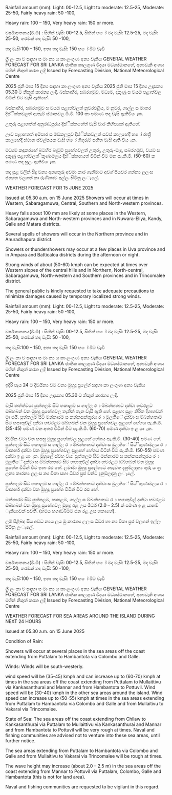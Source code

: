 Rainfall amount (mm): Light: 00-12.5, Light to moderate: 12.5-25, Moderate: 25-50, Fairly heavy rain: 50 -100,

Heavy rain: 100 – 150, Very heavy rain: 150 or more.

වර්ෂාපතනය(මි.මී) : සිහින් වැසි: 00-12.5, සිහින් හ ෝ මද වැසි: 12.5-25, මද වැසි: 25-50, තරමක් තද වැසි: 50 -100,

තද වැසි:100 – 150, ඉතා තද වැසි: 150 හ ෝ ඊට වැඩි

ශ්‍රී ලං කා ව සඳහා ස මා න්‍ය ය කා ලංගුණ අන්‍ය වැකිය GENERAL WEATHER FORECAST FOR SRI LANKA ජාතික කාලගුණ විදයා මධ්‍යස්ථානහේ, අනාවැකි අංශය මගින් නිකුත් කරන ලදි Issued by Forecasting Division, National Meteorological Centre

2025 ජුනි මාස 15 දින්‍ය සඳහා කා ලංගුණ අන්‍ය වැකිය 2025 ජුනි මාස 15 දින්‍ය උදෑසන්‍ය 05.30 ට නිකුත් කාරන්‍ය ලංදි. බස්නාහිර, සබරගමුව, මධ්‍යම, දකුණු ස වයඹ පළාත්වල විටින් විට වැසි ඇතිහේ.

බස්නාහිර, සබරගමුව ස වයඹ පළාත්වලත් නුවරඑළිය, ම නුවර, ගාල්ල ස මාතර දිස්ික්කවලත් ඇතැම් ස්ථානවල මි.මී. 100 කා පමාණ තද වැසි ඇතිවිය ැක.

උතුරු පළාහත්ත් අනුරාධ්‍පුරය දිස්ික්කහේත් වැසි වාර කිහිපයක් ඇතිහේ.

ඌව පළාහතත් අම්පාර ස මඩකලපුව දිස්ික්කවලත් සවස් කාලහේදී හ ෝ රාත්‍රී කාලහේදී ස්ථාන ස්වල්පයක වැසි හ ෝ ගිගුරුම් සහිත වැසි ඇති විය ැක.

මධ්‍යම කඳුකරහේ බටහිර බැවුම් ප්‍රහේශවලත් උතුරු, උතුරු-මැද, සබරගමුව, වයඹ ස දකුණු පළාත්වලත් ිකුණාමලය දිස්ික්කහයත් විටින් විට මන පැ.කි.මී. (50-60) ක පමණ තද සුළං ඇතිවිය ැක.

තද සුළ වලින් සිදු වන්‍ය අන්‍යතුරු අවමා කාර ගැනීමාට අවශ්‍ පියවර ගන්න්‍ය ලලංස ජන්‍යත වලගන් කා රුණිකාව ඉල්ලං සිටිනු ලංැලේ.

WEATHER FORECAST FOR 15 JUNE 2025

Issued at 05.30 a.m. on 15 June 2025 Showers will occur at times in Western, Sabaragamuwa, Central, Southern and North-western provinces.

Heavy falls about 100 mm are likely at some places in the Western, Sabaragamuwa and North-western provinces and in Nuwara-Eliya, Kandy, Galle and Matara districts.

Several spells of showers will occur in the Northern province and in Anuradhapura district.

Showers or thundershowers may occur at a few places in Uva province and in Ampara and Batticaloa districts during the afternoon or night.

Strong winds of about (50-60) kmph can be expected at times over Western slopes of the central hills and in Northern, North-central, Sabaragamuwa, North-western and Southern provinces and in Trincomalee district.

The general public is kindly requested to take adequate precautions to minimize damages caused by temporary localized strong winds.

Rainfall amount (mm): Light: 00-12.5, Light to moderate: 12.5-25, Moderate: 25-50, Fairly heavy rain: 50 -100,

Heavy rain: 100 – 150, Very heavy rain: 150 or more.

වර්ෂාපතනය(මි.මී) : සිහින් වැසි: 00-12.5, සිහින් හ ෝ මද වැසි: 12.5-25, මද වැසි: 25-50, තරමක් තද වැසි: 50 -100,

තද වැසි:100 – 150, ඉතා තද වැසි: 150 හ ෝ ඊට වැඩි

ශ්‍රී ලං කා ව සඳහා ස මා න්‍ය ය කා ලංගුණ අන්‍ය වැකිය GENERAL WEATHER FORECAST FOR SRI LANKA ජාතික කාලගුණ විදයා මධ්‍යස්ථානහේ, අනාවැකි අංශය මගින් නිකුත් කරන ලදි Issued by Forecasting Division, National Meteorological Centre

ඉදිරි පැය 24 ට දිවයින්‍ය වට වන්‍ය මුහුදු ප්‍රලේශ්‍ සඳහා කා ලංගුණ අන්‍ය වැකිය

2025 ජුනි මාස 15 දින්‍ය උදෑසන්‍ය 05.30 ට නිකුත් කාරන්‍ය ලංදි.

වැසි තත්ත්වය: පුත්තලම සිට හකාළඹ ස ගාල්ල ර ා ම්බන්හතාට දක්වා හවරළට ඔබ්හබන් වන මුහුදු ප්‍රහේශවල තැනින් තැන වැසි ඇති හේ. සුළඟ: සුළං නිරිත දිශාහවන් මා එයි. පුත්තලම සිට මන්නාරම ස කන්කසන්තුරය ර ා මුලතිේ දක්වා ස ම්බන්හතාට සිට හපාතුවිල් දක්වා හවරළට ඔබ්හබන් වන මුහුදු ප්‍රහේශවල සුළහේ හේගය පැ.කි.මී. (35-45) පමණ වන අතර විටින් විට පැ.කි.මී. (60-70) පමණ දක්වා ඉ ළ යා ැක.

දිවයින වටා වන හසසු මුහුදු ප්‍රහේශවල සුළහේ හේගය පැ.කි.මී. (30-40) පමණ හේ. පුත්තලම සිට හකාළඹ ස ගාල්ල ර ා ම්බන්හතාට දක්වා ස මුලතිේ සිට ිකුණාමලය ර ා වාකහර් දක්වා වන මුහුදු ප්‍රහේශවල සුළහේ හේගය විටින් විට පැ.කි.මී. (50-55) පමණ දක්වා ඉ ළ යා ැක. මුහුලේ ස්වභ වය: පුත්තලම සිට මන්නාරම ස කන්කසන්තුරය ර ා මුලතිේ දක්වා ස ම්බන්හතාට සිට හපාතුවිල් දක්වා හවරළට ඔබ්හබන් වන මුහුදු ප්‍රහේශ විටින් විට ඉතා රළු හේ. ලමාමා මුහුදු ප්‍රලේශ්‍යට න්‍යැවත දැනුම්ලදන්‍ය තුරු ය ත්‍ර ලන්‍ය කාරන්‍ය ලලංස න්‍ය විකා සහා ධීවර ප්‍රජ වන්ට දැනුම්ලදනු ලංැලේ.

පුත්තලම සිට හකාළඹ ස ගාල්ල ර ා ම්බන්හතාට දක්වා ස මුලතිේ සිට ිකුණාමලය ර ා වාකහර් දක්වා වන මුහුදු ප්‍රහේශ විටින් විට රළු හේ.

මන්නාරම සිට පුත්තලම, හකාළඹ, ගාල්ල ස ම්බන්හතාට ර ා හපාතුවිල් දක්වා හවරළට ඔබ්හබන් වන මුහුදු ප්‍රහේශවල මුහුදු රළ උස මීටර් (2.0 – 2.5) ක් පමණ ඉ ළ යාහම් ැකියාවක් පවතී. (හමය හගාඩබිමට එන රළ උස හනාහේ).

ලම් පිළිබඳ සිය අවධ න්‍යය ලය මු කාරන්‍ය ලලංස ධීවර හා න්‍ය විකා ප්‍රජ වලගන් ඉල්ලං සිටිනු ලංැලේ.

Rainfall amount (mm): Light: 00-12.5, Light to moderate: 12.5-25, Moderate: 25-50, Fairly heavy rain: 50 -100,

Heavy rain: 100 – 150, Very heavy rain: 150 or more.

වර්ෂාපතනය(මි.මී) : සිහින් වැසි: 00-12.5, සිහින් හ ෝ මද වැසි: 12.5-25, මද වැසි: 25-50, තරමක් තද වැසි: 50 -100,

තද වැසි:100 – 150, ඉතා තද වැසි: 150 හ ෝ ඊට වැඩි

ශ්‍රී ලං කා ව සඳහා ස මා න්‍ය ය කා ලංගුණ අන්‍ය වැකිය GENERAL WEATHER FORECAST FOR SRI LANKA ජාතික කාලගුණ විදයා මධ්‍යස්ථානහේ, අනාවැකි අංශය මගින් නිකුත් කරන ලදි Issued by Forecasting Division, National Meteorological Centre

WEATHER FORECAST FOR SEA AREAS AROUND THE ISLAND DURING NEXT 24 HOURS

Issued at 05.30 a.m. on 15 June 2025

Condition of Rain:

Showers will occur at several places in the sea areas off the coast extending from Puttalam to Hambantota via Colombo and Galle.

Winds: Winds will be south-westerly.

wind speed will be (35-45) kmph and can increase up to (60-70) kmph at times in the sea areas off the coast extending from Puttalam to Mullaittivu via Kankasanthurai and Mannar and from Hambantota to Pottuvil. Wind speed will be (30-40) kmph in the other sea areas around the island. Wind speed can increase up to (50-55) kmph at times in the sea areas extending from Puttalam to Hambantota via Colombo and Galle and from Mullaitivu to Vakarai via Trincomalee.

State of Sea: The sea areas off the coast extending from Chilaw to Kankasanthurai via Puttalam to Mullaittivu via Kankasanthurai and Mannar and from Hambantota to Pottuvil will be very rough at times. Naval and fishing communities are advised not to venture into these sea areas, until further notice.

The sea areas extending from Puttalam to Hambantota via Colombo and Galle and from Mullaitivu to Vakarai via Trincomalee will be rough at times.

The wave height may increase (about 2.0 – 2.5 m) in the sea areas off the coast extending from Mannar to Pottuvil via Puttalam, Colombo, Galle and Hambantota (this is not for land area).

Naval and fishing communities are requested to be vigilant in this regard.